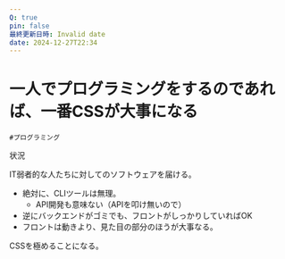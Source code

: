 ```yaml
---
Q: true
pin: false
最終更新日時: Invalid date
date: 2024-12-27T22:34
---
```

# 一人でプログラミングをするのであれば、一番CSSが大事になる

`#プログラミング`

状況

IT弱者的な人たちに対してのソフトウェアを届ける。

- 絶対に、CLIツールは無理。
    - API開発も意味ない（APIを叩け無いので）
- 逆にバックエンドがゴミでも、フロントがしっかりしていればOK
- フロントは動きより、見た目の部分のほうが大事なる。

CSSを極めることになる。
